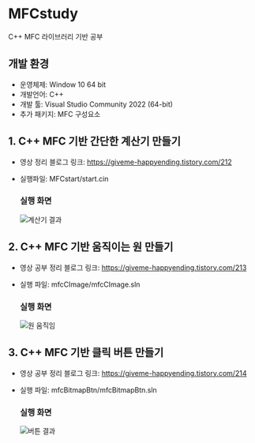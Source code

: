 # MFCstudy
C++ MFC 라이브러리 기반 공부

## 개발 환경
- 운영체제: Window 10 64 bit
- 개발언어: C++ 
- 개발 툴: Visual Studio Community 2022 (64-bit)
- 추가 패키지: MFC 구성요소

## 1. C++ MFC 기반 간단한 계산기 만들기

- 영상 정리 블로그 링크: https://giveme-happyending.tistory.com/212
- 실행파일: MFCstart/start.cin
  
  ### 실행 화면
  ![계산기 결과](https://github.com/guaba98/calculator_in_cplusplus/assets/121913371/7fc1296b-6b44-4122-b8e9-419b73d08a4b)

## 2. C++ MFC 기반 움직이는 원 만들기
- 영상 공부 정리 블로그 링크: https://giveme-happyending.tistory.com/213
- 실행 파일: mfcCImage/mfcCImage.sln
  
  ### 실행 화면
  ![원 움직임](https://github.com/guaba98/MFCstudy/assets/121913371/ddcbee89-26fc-42ce-a41a-899921e1b259)

## 3. C++ MFC 기반 클릭 버튼 만들기
  - 영상 공부 정리 블로그 링크: https://giveme-happyending.tistory.com/214
  - 실행 파일: mfcBitmapBtn/mfcBitmapBtn.sln

      ### 실행 화면
      ![버튼 결과](https://github.com/guaba98/MFCstudy/assets/121913371/26bfb1a6-cc30-4ff4-b2af-1474afcbbce3)
